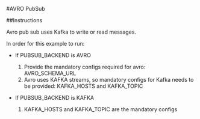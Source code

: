 #AVRO PubSub

##Instructions

Avro pub sub uses Kafka to write or read messages.

In order for this example to run:

- If PUBSUB_BACKEND is AVRO

    1. Provide the mandatory configs required for avro: AVRO_SCHEMA_URL
    2. Avro uses KAFKA streams, so mandatory configs for Kafka needs to be provided: KAFKA_HOSTS and KAFKA_TOPIC
    
- If PUBSUB_BACKEND is KAFKA

    1. KAFKA_HOSTS and KAFKA_TOPIC are the mandatory configs